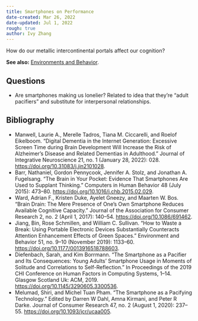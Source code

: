 ```yaml
---
title: Smartphones on Performance
date-created: Mar 26, 2022
date-updated: Jul 1, 2022
rough: true 
author: Ivy Zhang
---
```


How do our metallic intercontinental portals affect our cognition?

**See also:** [Environments and Behavior](environments-and-behavior).

## Questions

- Are smartphones making us lonelier? Related to idea that they’re “adult pacifiers” and substitute for interpersonal relationships.

## Bibliography

- Manwell, Laurie A., Merelle Tadros, Tiana M. Ciccarelli, and Roelof Eikelboom. “Digital Dementia in the Internet Generation: Excessive Screen Time during Brain Development Will Increase the Risk of Alzheimer’s Disease and Related Dementias in Adulthood.” Journal of Integrative Neuroscience 21, no. 1 (January 28, 2022): 028. <https://doi.org/10.31083/j.jin2101028>.
- Barr, Nathaniel, Gordon Pennycook, Jennifer A. Stolz, and Jonathan A. Fugelsang. “The Brain in Your Pocket: Evidence That Smartphones Are Used to Supplant Thinking.” Computers in Human Behavior 48 (July 2015): 473–80. <https://doi.org/10.1016/j.chb.2015.02.029>.
- Ward, Adrian F., Kristen Duke, Ayelet Gneezy, and Maarten W. Bos. “Brain Drain: The Mere Presence of One’s Own Smartphone Reduces Available Cognitive Capacity.” Journal of the Association for Consumer Research 2, no. 2 (April 1, 2017): 140–54. <https://doi.org/10.1086/691462>.
- Jiang, Bin, Rose Schmillen, and William C. Sullivan. “How to Waste a Break: Using Portable Electronic Devices Substantially Counteracts Attention Enhancement Effects of Green Spaces.” Environment and Behavior 51, no. 9–10 (November 2019): 1133–60. <https://doi.org/10.1177/0013916518788603>.
- Diefenbach, Sarah, and Kim Borrmann. “The Smartphone as a Pacifier and Its Consequences: Young Adults’ Smartphone Usage in Moments of Solitude and Correlations to Self-Reflection.” In Proceedings of the 2019 CHI Conference on Human Factors in Computing Systems, 1–14. Glasgow Scotland Uk: ACM, 2019. <https://doi.org/10.1145/3290605.3300536>.
- Melumad, Shiri, and Michel Tuan Pham. “The Smartphone as a Pacifying Technology.” Edited by Darren W Dahl, Amna Kirmani, and Peter R Darke. Journal of Consumer Research 47, no. 2 (August 1, 2020): 237–55. <https://doi.org/10.1093/jcr/ucaa005>.
